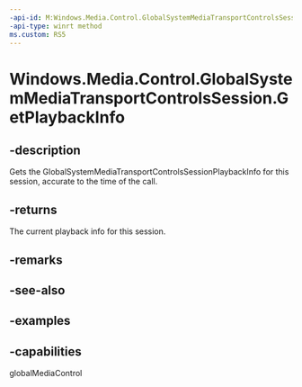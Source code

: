 ```yaml
---
-api-id: M:Windows.Media.Control.GlobalSystemMediaTransportControlsSession.GetPlaybackInfo
-api-type: winrt method
ms.custom: RS5
---
```


<!-- Method syntax.
public GlobalSystemMediaTransportControlsSessionPlaybackInfo GlobalSystemMediaTransportControlsSession.GetPlaybackInfo()
-->

# Windows.Media.Control.GlobalSystemMediaTransportControlsSession.GetPlaybackInfo

## -description
Gets the GlobalSystemMediaTransportControlsSessionPlaybackInfo for this session, accurate to the time of the call.

## -returns
The current playback info for this session.

## -remarks

## -see-also

## -examples

## -capabilities
globalMediaControl

